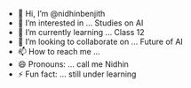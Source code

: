 - 👋 Hi, I’m @nidhinbenjith
- 👀 I’m interested in ... Studies on AI
- 🌱 I’m currently learning ... Class 12
- 💞️ I’m looking to collaborate on ... Future of AI
- 📫 How to reach me ... 
- 😄 Pronouns: ... call me Nidhin
- ⚡ Fun fact: ... still under learning 

<!---
nidhinbenjith/nidhinbenjith is a ✨ special ✨ repository because its `README.md` (this file) appears on your GitHub profile.
You can click the Preview link to take a look at your changes.
--->
